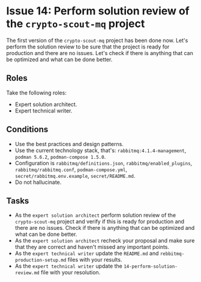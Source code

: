 # Issue 14: Perform solution review of the `crypto-scout-mq` project

The first version of the `crypto-scout-mq` project has been done now. Let's perform the solution review to be sure
that the project is ready for production and there are no issues. Let's check if there is anything that can be optimized
and what can be done better.

## Roles

Take the following roles:

- Expert solution architect.
- Expert technical writer.

## Conditions

- Use the best practices and design patterns.
- Use the current technology stack, that's: `rabbitmq:4.1.4-management`, `podman 5.6.2`, `podman-compose 1.5.0`.
- Configuration is `rabbitmq/definitions.json`, `rabbitmq/enabled_plugins`, `rabbitmq/rabbitmq.conf`,
  `podman-compose.yml`, `secret/rabbitmq.env.example`, `secret/README.md`.
- Do not hallucinate.

## Tasks

- As the `expert solution architect` perform solution review of the `crypto-scout-mq` project and verify if this is
  ready for production and there are no issues. Check if there is anything that can be optimized and what can be done
  better.
- As the `expert solution architect` recheck your proposal and make sure that they are correct and haven't missed any
  important points.
- As the `expert technical writer` update the `README.md` and `rebbitmq-production-setup.md` files with your results.
- As the `expert technical writer` update the `14-perform-solution-review.md` file with your resolution.